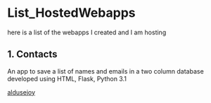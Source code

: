 # List_HostedWebapps
here is a list of the webapps I created and I am hosting

## 1. Contacts
An app to save a list of names and emails in a two column database
developed using HTML, Flask, Python 3.1

[aldusejoy](https://aldusejoy.pythonanywhere.com/)
